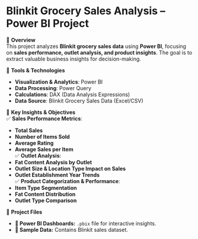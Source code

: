 # Blinkit Grocery Sales Analysis – Power BI Project  
🚀 **Overview**  
This project analyzes **Blinkit grocery sales data** using **Power BI**, focusing on **sales performance, outlet analysis, and product insights**. The goal is to extract valuable business insights for decision-making.  

🔹 **Tools & Technologies**  
- **Visualization & Analytics**: Power BI  
- **Data Processing**: Power Query  
- **Calculations**: DAX (Data Analysis Expressions)  
- **Data Source**: Blinkit Grocery Sales Data (Excel/CSV)  

🎯 **Key Insights & Objectives**  
✅ **Sales Performance Metrics**:  
   - **Total Sales**  
   - **Number of Items Sold**  
   - **Average Rating**  
   - **Average Sales per Item**  
✅ **Outlet Analysis**:  
   - **Fat Content Analysis by Outlet**  
   - **Outlet Size & Location Type Impact on Sales**  
   - **Outlet Establishment Year Trends**  
✅ **Product Categorization & Performance**:  
   - **Item Type Segmentation**  
   - **Fat Content Distribution**  
   - **Outlet Type Comparison**  

📂 **Project Files**  
- **📂 Power BI Dashboards:** `.pbix` file for interactive insights.  
- **📂 Sample Data:** Contains Blinkit sales dataset.  


